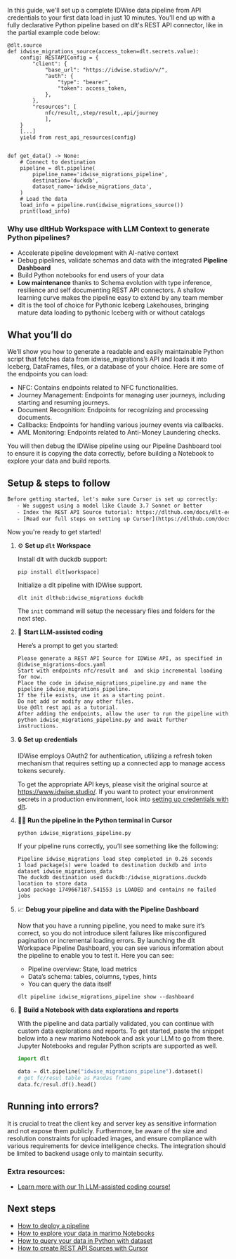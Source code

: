 In this guide, we'll set up a complete IDWise data pipeline from API credentials to your first data load in just 10 minutes. You'll end up with a fully declarative Python pipeline based on dlt's REST API connector, like in the partial example code below:

```python-outcome
@dlt.source
def idwise_migrations_source(access_token=dlt.secrets.value):
    config: RESTAPIConfig = {
        "client": {
            "base_url": "https://idwise.studio/v/",
            "auth": {
                "type": "bearer",
                "token": access_token,
            },
        },
        "resources": [
            nfc/result,,step/result,,api/journey
            ],
    }
    [...]
    yield from rest_api_resources(config)


def get_data() -> None:
    # Connect to destination
    pipeline = dlt.pipeline(
        pipeline_name='idwise_migrations_pipeline',
        destination='duckdb',
        dataset_name='idwise_migrations_data', 
    )
    # Load the data
    load_info = pipeline.run(idwise_migrations_source())
    print(load_info) 
```

### Why use dltHub Workspace with LLM Context to generate Python pipelines?

- Accelerate pipeline development with AI-native context
- Debug pipelines, validate schemas and data with the integrated **Pipeline Dashboard**
- Build Python notebooks for end users of your data
- **Low maintenance** thanks to Schema evolution with type inference, resilience and self documenting REST API connectors. A shallow learning curve makes the pipeline easy to extend by any team member
- dlt is the tool of choice for Pythonic Iceberg Lakehouses, bringing mature data loading to pythonic Iceberg with or without catalogs

## What you’ll do

We’ll show you how to generate a readable and easily maintainable Python script that fetches data from idwise_migrations’s API and loads it into Iceberg, DataFrames, files, or a database of your choice. Here are some of the endpoints you can load:

- NFC: Contains endpoints related to NFC functionalities.
- Journey Management: Endpoints for managing user journeys, including starting and resuming journeys.
- Document Recognition: Endpoints for recognizing and processing documents.
- Callbacks: Endpoints for handling various journey events via callbacks.
- AML Monitoring: Endpoints related to Anti-Money Laundering checks.

You will then debug the IDWise pipeline using our Pipeline Dashboard tool to ensure it is copying the data correctly, before building a Notebook to explore your data and build reports.

## Setup & steps to follow

```default
Before getting started, let's make sure Cursor is set up correctly:
   - We suggest using a model like Claude 3.7 Sonnet or better
   - Index the REST API Source tutorial: https://dlthub.com/docs/dlt-ecosystem/verified-sources/rest_api/ and add it to context as **@dlt rest api**
   - [Read our full steps on setting up Cursor](https://dlthub.com/docs/dlt-ecosystem/llm-tooling/cursor-restapi#23-configuring-cursor-with-documentation)
```

Now you're ready to get started!

1. ⚙️ **Set up `dlt` Workspace**
    
    Install dlt with duckdb support:
    ```shell
    pip install dlt[workspace]
    ```

    Initialize a dlt pipeline with IDWise support.
    ```shell
    dlt init dlthub:idwise_migrations duckdb
    ```

    The `init` command will setup the necessary files and folders for the next step.
    
2. 🤠 **Start LLM-assisted coding**
    
    Here’s a prompt to get you started:
    
    ```prompt
    Please generate a REST API Source for IDWise API, as specified in @idwise_migrations-docs.yaml 
    Start with endpoints nfc/result and  and skip incremental loading for now. 
    Place the code in idwise_migrations_pipeline.py and name the pipeline idwise_migrations_pipeline. 
    If the file exists, use it as a starting point. 
    Do not add or modify any other files. 
    Use @dlt rest api as a tutorial. 
    After adding the endpoints, allow the user to run the pipeline with python idwise_migrations_pipeline.py and await further instructions.
    ```

    
3. 🔒 **Set up credentials** 
    
    IDWise employs OAuth2 for authentication, utilizing a refresh token mechanism that requires setting up a connected app to manage access tokens securely.
    
    To get the appropriate API keys, please visit the original source at https://www.idwise.studio/.
    If you want to protect your environment secrets in a production environment, look into [setting up credentials with dlt](https://dlthub.com/docs/walkthroughs/add_credentials).
    
4. 🏃‍♀️ **Run the pipeline in the Python terminal in Cursor**
    
    ```shell
    python idwise_migrations_pipeline.py
    ```
    
    If your pipeline runs correctly, you’ll see something like the following:
    
    ```shell
    Pipeline idwise_migrations load step completed in 0.26 seconds
    1 load package(s) were loaded to destination duckdb and into dataset idwise_migrations_data
    The duckdb destination used duckdb:/idwise_migrations.duckdb location to store data
    Load package 1749667187.541553 is LOADED and contains no failed jobs
    ```
    
5. 📈 **Debug your pipeline and data with the Pipeline Dashboard**

    Now that you have a running pipeline, you need to make sure it’s correct, so you do not introduce silent failures like misconfigured pagination or incremental loading errors. By launching the dlt Workspace Pipeline Dashboard, you can see various information about the pipeline to enable you to test it. Here you can see:
    - Pipeline overview: State, load metrics
    - Data’s schema: tables, columns, types, hints
    - You can query the data itself
    
    ```shell
    dlt pipeline idwise_migrations_pipeline show --dashboard
    ```
    
6. 🐍 **Build a Notebook with data explorations and reports**

    With the pipeline and data partially validated, you can continue with custom data explorations and reports. To get started, paste the snippet below into a new marimo Notebook and ask your LLM to go from there. Jupyter Notebooks and regular Python scripts are supported as well.

    
    ```python
    import dlt

   data = dlt.pipeline("idwise_migrations_pipeline").dataset()
   # get fc/resul table as Pandas frame
   data.fc/resul.df().head()
    ```

## Running into errors?

It is crucial to treat the client key and server key as sensitive information and not expose them publicly. Furthermore, be aware of the size and resolution constraints for uploaded images, and ensure compliance with various requirements for device intelligence checks. The integration should be limited to backend usage only to maintain security.

### Extra resources:

- [Learn more with our 1h LLM-assisted coding course!](https://www.youtube.com/watch?v=GGid70rnJuM)

## Next steps

- [How to deploy a pipeline](https://dlthub.com/docs/walkthroughs/deploy-a-pipeline)
- [How to explore your data in marimo Notebooks](https://dlthub.com/docs/general-usage/dataset-access/marimo)
- [How to query your data in Python with dataset](https://dlthub.com/docs/general-usage/dataset-access/dataset)
- [How to create REST API Sources with Cursor](https://dlthub.com/docs/dlt-ecosystem/llm-tooling/cursor-restapi)